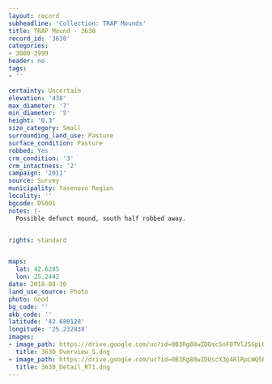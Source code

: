 ```yaml
---
layout: record
subheadline: 'Collection: TRAP Mounds'
title: TRAP Mound - 3630
record_id: '3630'
categories:
- 3000-3999
header: no
tags:
- ''

certainty: Uncertain
elevation: '438'
max_diameter: '7'
min_diameter: '5'
height: '0.3'
size_category: Small
surrounding_land_use: Pasture
surface_condition: Pasture
robbed: Yes
crm_condition: '3'
crm_intactness: '2'
campaign: '2011'
source: Survey
municipality: Yasenovo Region
locality: ''
bgcode: DS001
notes: |-
  Possible defunct mound, south half robbed away.


rights: standard


maps:
  lat: 42.6285
  lon: 25.2442
date: 2018-08-30
land_use_source: Photo
photo: Good
bg_code: ''
akb_code: ''
latitude: '42.680128'
longitude: '25.232838'
images:
- image_path: https://drive.google.com/uc?id=0B3Rg88wZDQscSnF0TVl2SGpLOG8
  title: 3630_Overview_S.dng
- image_path: https://drive.google.com/uc?id=0B3Rg88wZDQscX3p4RlRpLWQ5b0k
  title: 3630_Detail_RT1.dng
---
```

